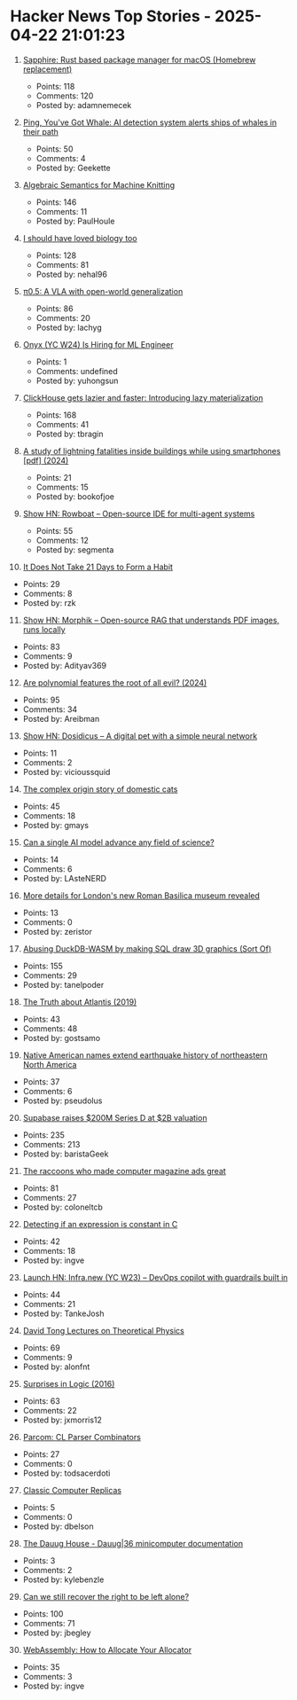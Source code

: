# Hacker News Top Stories - 2025-04-22 21:01:23

1. [Sapphire: Rust based package manager for macOS (Homebrew replacement)](https://github.com/alexykn/sapphire)
   - Points: 118
   - Comments: 120
   - Posted by: adamnemecek

2. [Ping, You've Got Whale: AI detection system alerts ships of whales in their path](https://www.biographic.com/ping-youve-got-whale/)
   - Points: 50
   - Comments: 4
   - Posted by: Geekette

3. [Algebraic Semantics for Machine Knitting](https://uwplse.org/2025/03/31/Algebraic-Knitting.html)
   - Points: 146
   - Comments: 11
   - Posted by: PaulHoule

4. [I should have loved biology too](https://nehalslearnings.substack.com/p/i-should-have-loved-biology-too)
   - Points: 128
   - Comments: 81
   - Posted by: nehal96

5. [π0.5: A VLA with open-world generalization](https://pi.website/blog/pi05)
   - Points: 86
   - Comments: 20
   - Posted by: lachyg

6. [Onyx (YC W24) Is Hiring for ML Engineer](https://www.ycombinator.com/companies/onyx/jobs/3Se5ptG-machine-learning-engineer)
   - Points: 1
   - Comments: undefined
   - Posted by: yuhongsun

7. [ClickHouse gets lazier and faster: Introducing lazy materialization](https://clickhouse.com/blog/clickhouse-gets-lazier-and-faster-introducing-lazy-materialization)
   - Points: 168
   - Comments: 41
   - Posted by: tbragin

8. [A study of lightning fatalities inside buildings while using smartphones [pdf] (2024)](https://electricalsafetyworkshop.org/wp-content/uploads/sites/255/ESW2024-19.pdf)
   - Points: 21
   - Comments: 15
   - Posted by: bookofjoe

9. [Show HN: Rowboat – Open-source IDE for multi-agent systems](https://github.com/rowboatlabs/rowboat)
   - Points: 55
   - Comments: 12
   - Posted by: segmenta

10. [It Does Not Take 21 Days to Form a Habit](https://thelogicaloptimist.com/index.php/2015/10/25/the-21-day-myth-create-new-habit/)
   - Points: 29
   - Comments: 8
   - Posted by: rzk

11. [Show HN: Morphik – Open-source RAG that understands PDF images, runs locally](https://github.com/morphik-org/morphik-core)
   - Points: 83
   - Comments: 9
   - Posted by: Adityav369

12. [Are polynomial features the root of all evil? (2024)](https://alexshtf.github.io/2024/01/21/Bernstein.html)
   - Points: 95
   - Comments: 34
   - Posted by: Areibman

13. [Show HN: Dosidicus – A digital pet with a simple neural network](https://github.com/ViciousSquid/Dosidicus)
   - Points: 11
   - Comments: 2
   - Posted by: vicioussquid

14. [The complex origin story of domestic cats](https://phys.org/news/2025-04-complex-story-domestic-cats-tunisia.html)
   - Points: 45
   - Comments: 18
   - Posted by: gmays

15. [Can a single AI model advance any field of science?](https://www.lanl.gov/media/publications/1663/1269-earl-lawrence-ai)
   - Points: 14
   - Comments: 6
   - Posted by: LAsteNERD

16. [More details for London's new Roman Basilica museum revealed](https://www.ianvisits.co.uk/articles/more-details-for-londons-new-roman-basilica-museum-revealed-80470/)
   - Points: 13
   - Comments: 0
   - Posted by: zeristor

17. [Abusing DuckDB-WASM by making SQL draw 3D graphics (Sort Of)](https://www.hey.earth/posts/duckdb-doom)
   - Points: 155
   - Comments: 29
   - Posted by: tanelpoder

18. [The Truth about Atlantis (2019)](https://talesoftimesforgotten.com/2019/03/26/the-truth-about-atlantis/)
   - Points: 43
   - Comments: 48
   - Posted by: gostsamo

19. [Native American names extend earthquake history of northeastern North America](https://phys.org/news/2025-04-native-american-earthquake-history-northeastern.html)
   - Points: 37
   - Comments: 6
   - Posted by: pseudolus

20. [Supabase raises $200M Series D at $2B valuation](https://finance.yahoo.com/news/exclusive-supabase-raises-200-million-112154867.html)
   - Points: 235
   - Comments: 213
   - Posted by: baristaGeek

21. [The raccoons who made computer magazine ads great](https://technologizer.com/home/2025/04/22/pc-connection-ads-raccoons/)
   - Points: 81
   - Comments: 27
   - Posted by: coloneltcb

22. [Detecting if an expression is constant in C](https://nrk.neocities.org/articles/c-constexpr-macro)
   - Points: 42
   - Comments: 18
   - Posted by: ingve

23. [Launch HN: Infra.new (YC W23) – DevOps copilot with guardrails built in](undefined)
   - Points: 44
   - Comments: 21
   - Posted by: TankeJosh

24. [David Tong Lectures on Theoretical Physics](https://www.damtp.cam.ac.uk/user/tong/books.html)
   - Points: 69
   - Comments: 9
   - Posted by: alonfnt

25. [Surprises in Logic (2016)](https://math.ucr.edu/home/baez/surprises.html)
   - Points: 63
   - Comments: 22
   - Posted by: jxmorris12

26. [Parcom: CL Parser Combinators](https://github.com/fosskers/parcom)
   - Points: 27
   - Comments: 0
   - Posted by: todsacerdoti

27. [Classic Computer Replicas](https://obsolescence.dev/index.html)
   - Points: 5
   - Comments: 0
   - Posted by: dbelson

28. [The Dauug House - Dauug|36 minicomputer documentation](https://dauug.cs.wright.edu/)
   - Points: 3
   - Comments: 2
   - Posted by: kylebenzle

29. [Can we still recover the right to be left alone?](https://www.thenation.com/article/culture/lowry-pressley-right-to-oblivion/)
   - Points: 100
   - Comments: 71
   - Posted by: jbegley

30. [WebAssembly: How to Allocate Your Allocator](https://nullprogram.com/blog/2025/04/19/)
   - Points: 35
   - Comments: 3
   - Posted by: ingve

